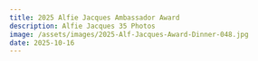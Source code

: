 ```yaml
---
title: 2025 Alfie Jacques Ambassador Award
description: Alfie Jacques 35 Photos
image: /assets/images/2025-Alf-Jacques-Award-Dinner-048.jpg
date: 2025-10-16
---
```



